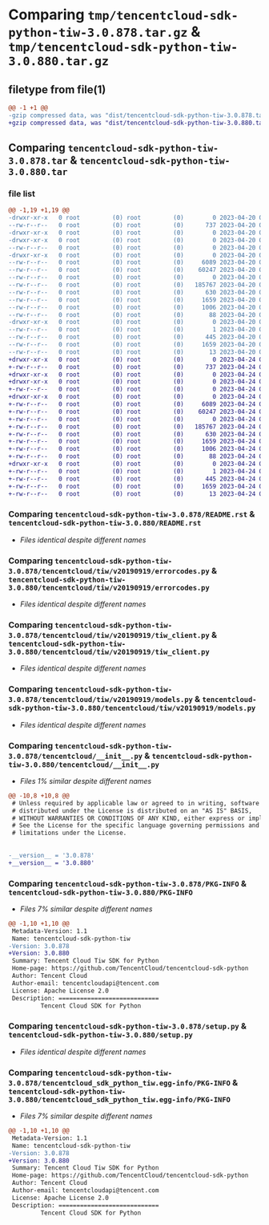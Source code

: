# Comparing `tmp/tencentcloud-sdk-python-tiw-3.0.878.tar.gz` & `tmp/tencentcloud-sdk-python-tiw-3.0.880.tar.gz`

## filetype from file(1)

```diff
@@ -1 +1 @@
-gzip compressed data, was "dist/tencentcloud-sdk-python-tiw-3.0.878.tar", last modified: Thu Apr 20 00:53:40 2023, max compression
+gzip compressed data, was "dist/tencentcloud-sdk-python-tiw-3.0.880.tar", last modified: Mon Apr 24 03:46:37 2023, max compression
```

## Comparing `tencentcloud-sdk-python-tiw-3.0.878.tar` & `tencentcloud-sdk-python-tiw-3.0.880.tar`

### file list

```diff
@@ -1,19 +1,19 @@
-drwxr-xr-x   0 root         (0) root         (0)        0 2023-04-20 00:53:40.000000 tencentcloud-sdk-python-tiw-3.0.878/
--rw-r--r--   0 root         (0) root         (0)      737 2023-04-20 00:53:40.000000 tencentcloud-sdk-python-tiw-3.0.878/README.rst
-drwxr-xr-x   0 root         (0) root         (0)        0 2023-04-20 00:53:40.000000 tencentcloud-sdk-python-tiw-3.0.878/tencentcloud/
-drwxr-xr-x   0 root         (0) root         (0)        0 2023-04-20 00:53:40.000000 tencentcloud-sdk-python-tiw-3.0.878/tencentcloud/tiw/
--rw-r--r--   0 root         (0) root         (0)        0 2023-04-20 00:53:40.000000 tencentcloud-sdk-python-tiw-3.0.878/tencentcloud/tiw/__init__.py
-drwxr-xr-x   0 root         (0) root         (0)        0 2023-04-20 00:53:40.000000 tencentcloud-sdk-python-tiw-3.0.878/tencentcloud/tiw/v20190919/
--rw-r--r--   0 root         (0) root         (0)     6089 2023-04-20 00:53:40.000000 tencentcloud-sdk-python-tiw-3.0.878/tencentcloud/tiw/v20190919/errorcodes.py
--rw-r--r--   0 root         (0) root         (0)    60247 2023-04-20 00:53:40.000000 tencentcloud-sdk-python-tiw-3.0.878/tencentcloud/tiw/v20190919/tiw_client.py
--rw-r--r--   0 root         (0) root         (0)        0 2023-04-20 00:53:40.000000 tencentcloud-sdk-python-tiw-3.0.878/tencentcloud/tiw/v20190919/__init__.py
--rw-r--r--   0 root         (0) root         (0)   185767 2023-04-20 00:53:40.000000 tencentcloud-sdk-python-tiw-3.0.878/tencentcloud/tiw/v20190919/models.py
--rw-r--r--   0 root         (0) root         (0)      630 2023-04-20 00:53:40.000000 tencentcloud-sdk-python-tiw-3.0.878/tencentcloud/__init__.py
--rw-r--r--   0 root         (0) root         (0)     1659 2023-04-20 00:53:40.000000 tencentcloud-sdk-python-tiw-3.0.878/PKG-INFO
--rw-r--r--   0 root         (0) root         (0)     1006 2023-04-20 00:53:40.000000 tencentcloud-sdk-python-tiw-3.0.878/setup.py
--rw-r--r--   0 root         (0) root         (0)       88 2023-04-20 00:53:40.000000 tencentcloud-sdk-python-tiw-3.0.878/setup.cfg
-drwxr-xr-x   0 root         (0) root         (0)        0 2023-04-20 00:53:40.000000 tencentcloud-sdk-python-tiw-3.0.878/tencentcloud_sdk_python_tiw.egg-info/
--rw-r--r--   0 root         (0) root         (0)        1 2023-04-20 00:53:40.000000 tencentcloud-sdk-python-tiw-3.0.878/tencentcloud_sdk_python_tiw.egg-info/dependency_links.txt
--rw-r--r--   0 root         (0) root         (0)      445 2023-04-20 00:53:40.000000 tencentcloud-sdk-python-tiw-3.0.878/tencentcloud_sdk_python_tiw.egg-info/SOURCES.txt
--rw-r--r--   0 root         (0) root         (0)     1659 2023-04-20 00:53:40.000000 tencentcloud-sdk-python-tiw-3.0.878/tencentcloud_sdk_python_tiw.egg-info/PKG-INFO
--rw-r--r--   0 root         (0) root         (0)       13 2023-04-20 00:53:40.000000 tencentcloud-sdk-python-tiw-3.0.878/tencentcloud_sdk_python_tiw.egg-info/top_level.txt
+drwxr-xr-x   0 root         (0) root         (0)        0 2023-04-24 03:46:37.000000 tencentcloud-sdk-python-tiw-3.0.880/
+-rw-r--r--   0 root         (0) root         (0)      737 2023-04-24 03:46:37.000000 tencentcloud-sdk-python-tiw-3.0.880/README.rst
+drwxr-xr-x   0 root         (0) root         (0)        0 2023-04-24 03:46:37.000000 tencentcloud-sdk-python-tiw-3.0.880/tencentcloud/
+drwxr-xr-x   0 root         (0) root         (0)        0 2023-04-24 03:46:37.000000 tencentcloud-sdk-python-tiw-3.0.880/tencentcloud/tiw/
+-rw-r--r--   0 root         (0) root         (0)        0 2023-04-24 03:46:37.000000 tencentcloud-sdk-python-tiw-3.0.880/tencentcloud/tiw/__init__.py
+drwxr-xr-x   0 root         (0) root         (0)        0 2023-04-24 03:46:37.000000 tencentcloud-sdk-python-tiw-3.0.880/tencentcloud/tiw/v20190919/
+-rw-r--r--   0 root         (0) root         (0)     6089 2023-04-24 03:46:37.000000 tencentcloud-sdk-python-tiw-3.0.880/tencentcloud/tiw/v20190919/errorcodes.py
+-rw-r--r--   0 root         (0) root         (0)    60247 2023-04-24 03:46:37.000000 tencentcloud-sdk-python-tiw-3.0.880/tencentcloud/tiw/v20190919/tiw_client.py
+-rw-r--r--   0 root         (0) root         (0)        0 2023-04-24 03:46:37.000000 tencentcloud-sdk-python-tiw-3.0.880/tencentcloud/tiw/v20190919/__init__.py
+-rw-r--r--   0 root         (0) root         (0)   185767 2023-04-24 03:46:37.000000 tencentcloud-sdk-python-tiw-3.0.880/tencentcloud/tiw/v20190919/models.py
+-rw-r--r--   0 root         (0) root         (0)      630 2023-04-24 03:46:37.000000 tencentcloud-sdk-python-tiw-3.0.880/tencentcloud/__init__.py
+-rw-r--r--   0 root         (0) root         (0)     1659 2023-04-24 03:46:37.000000 tencentcloud-sdk-python-tiw-3.0.880/PKG-INFO
+-rw-r--r--   0 root         (0) root         (0)     1006 2023-04-24 03:46:37.000000 tencentcloud-sdk-python-tiw-3.0.880/setup.py
+-rw-r--r--   0 root         (0) root         (0)       88 2023-04-24 03:46:37.000000 tencentcloud-sdk-python-tiw-3.0.880/setup.cfg
+drwxr-xr-x   0 root         (0) root         (0)        0 2023-04-24 03:46:37.000000 tencentcloud-sdk-python-tiw-3.0.880/tencentcloud_sdk_python_tiw.egg-info/
+-rw-r--r--   0 root         (0) root         (0)        1 2023-04-24 03:46:37.000000 tencentcloud-sdk-python-tiw-3.0.880/tencentcloud_sdk_python_tiw.egg-info/dependency_links.txt
+-rw-r--r--   0 root         (0) root         (0)      445 2023-04-24 03:46:37.000000 tencentcloud-sdk-python-tiw-3.0.880/tencentcloud_sdk_python_tiw.egg-info/SOURCES.txt
+-rw-r--r--   0 root         (0) root         (0)     1659 2023-04-24 03:46:37.000000 tencentcloud-sdk-python-tiw-3.0.880/tencentcloud_sdk_python_tiw.egg-info/PKG-INFO
+-rw-r--r--   0 root         (0) root         (0)       13 2023-04-24 03:46:37.000000 tencentcloud-sdk-python-tiw-3.0.880/tencentcloud_sdk_python_tiw.egg-info/top_level.txt
```

### Comparing `tencentcloud-sdk-python-tiw-3.0.878/README.rst` & `tencentcloud-sdk-python-tiw-3.0.880/README.rst`

 * *Files identical despite different names*

### Comparing `tencentcloud-sdk-python-tiw-3.0.878/tencentcloud/tiw/v20190919/errorcodes.py` & `tencentcloud-sdk-python-tiw-3.0.880/tencentcloud/tiw/v20190919/errorcodes.py`

 * *Files identical despite different names*

### Comparing `tencentcloud-sdk-python-tiw-3.0.878/tencentcloud/tiw/v20190919/tiw_client.py` & `tencentcloud-sdk-python-tiw-3.0.880/tencentcloud/tiw/v20190919/tiw_client.py`

 * *Files identical despite different names*

### Comparing `tencentcloud-sdk-python-tiw-3.0.878/tencentcloud/tiw/v20190919/models.py` & `tencentcloud-sdk-python-tiw-3.0.880/tencentcloud/tiw/v20190919/models.py`

 * *Files identical despite different names*

### Comparing `tencentcloud-sdk-python-tiw-3.0.878/tencentcloud/__init__.py` & `tencentcloud-sdk-python-tiw-3.0.880/tencentcloud/__init__.py`

 * *Files 1% similar despite different names*

```diff
@@ -10,8 +10,8 @@
 # Unless required by applicable law or agreed to in writing, software
 # distributed under the License is distributed on an "AS IS" BASIS,
 # WITHOUT WARRANTIES OR CONDITIONS OF ANY KIND, either express or implied.
 # See the License for the specific language governing permissions and
 # limitations under the License.
 
 
-__version__ = '3.0.878'
+__version__ = '3.0.880'
```

### Comparing `tencentcloud-sdk-python-tiw-3.0.878/PKG-INFO` & `tencentcloud-sdk-python-tiw-3.0.880/PKG-INFO`

 * *Files 7% similar despite different names*

```diff
@@ -1,10 +1,10 @@
 Metadata-Version: 1.1
 Name: tencentcloud-sdk-python-tiw
-Version: 3.0.878
+Version: 3.0.880
 Summary: Tencent Cloud Tiw SDK for Python
 Home-page: https://github.com/TencentCloud/tencentcloud-sdk-python
 Author: Tencent Cloud
 Author-email: tencentcloudapi@tencent.com
 License: Apache License 2.0
 Description: ============================
         Tencent Cloud SDK for Python
```

### Comparing `tencentcloud-sdk-python-tiw-3.0.878/setup.py` & `tencentcloud-sdk-python-tiw-3.0.880/setup.py`

 * *Files identical despite different names*

### Comparing `tencentcloud-sdk-python-tiw-3.0.878/tencentcloud_sdk_python_tiw.egg-info/PKG-INFO` & `tencentcloud-sdk-python-tiw-3.0.880/tencentcloud_sdk_python_tiw.egg-info/PKG-INFO`

 * *Files 7% similar despite different names*

```diff
@@ -1,10 +1,10 @@
 Metadata-Version: 1.1
 Name: tencentcloud-sdk-python-tiw
-Version: 3.0.878
+Version: 3.0.880
 Summary: Tencent Cloud Tiw SDK for Python
 Home-page: https://github.com/TencentCloud/tencentcloud-sdk-python
 Author: Tencent Cloud
 Author-email: tencentcloudapi@tencent.com
 License: Apache License 2.0
 Description: ============================
         Tencent Cloud SDK for Python
```

